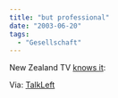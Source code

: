 ```yaml
---
title: "but professional"
date: "2003-06-20"
tags:
  - "Gesellschaft"
---
```


New Zealand TV [knows it](http://www.worldnetdaily.com/news/article.asp?ARTICLE_ID=33161 "WorldNetDaily: TV graphic labels Bush 'professional fascist'"):

Via: [TalkLeft](http://www.talkleft.com/archives/003486.html)
